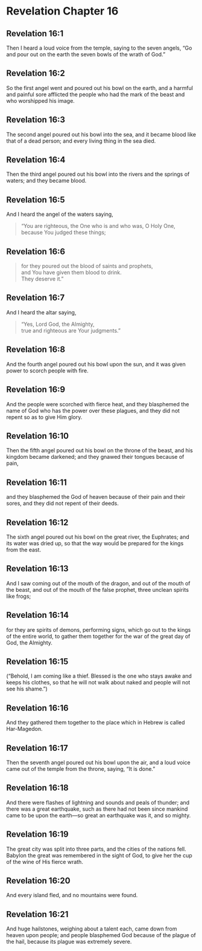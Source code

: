 # Revelation Chapter 16

## Revelation 16:1

Then I heard a loud voice from the temple, saying to the seven angels, “Go and pour out on the earth the seven bowls of the wrath of God.”

## Revelation 16:2

So the first angel went and poured out his bowl on the earth, and a harmful and painful sore afflicted the people who had the mark of the beast and who worshipped his image.

## Revelation 16:3

The second angel poured out his bowl into the sea, and it became blood like that of a dead person; and every living thing in the sea died.

## Revelation 16:4

Then the third angel poured out his bowl into the rivers and the springs of waters; and they became blood.

## Revelation 16:5

And I heard the angel of the waters saying,

> “You are righteous, the One who is and who was, O Holy One,  
> because You judged these things;

## Revelation 16:6

> for they poured out the blood of saints and prophets,  
> and You have given them blood to drink.  
> They deserve it.”

## Revelation 16:7

And I heard the altar saying,

> “Yes, Lord God, the Almighty,  
> true and righteous are Your judgments.”

## Revelation 16:8

And the fourth angel poured out his bowl upon the sun, and it was given power to scorch people with fire.

## Revelation 16:9

And the people were scorched with fierce heat, and they blasphemed the name of God who has the power over these plagues, and they did not repent so as to give Him glory.

## Revelation 16:10

Then the fifth angel poured out his bowl on the throne of the beast, and his kingdom became darkened; and they gnawed their tongues because of pain,

## Revelation 16:11

and they blasphemed the God of heaven because of their pain and their sores, and they did not repent of their deeds.

## Revelation 16:12

The sixth angel poured out his bowl on the great river, the Euphrates; and its water was dried up, so that the way would be prepared for the kings from the east.

## Revelation 16:13

And I saw coming out of the mouth of the dragon, and out of the mouth of the beast, and out of the mouth of the false prophet, three unclean spirits like frogs;

## Revelation 16:14

for they are spirits of demons, performing signs, which go out to the kings of the entire world, to gather them together for the war of the great day of God, the Almighty.

## Revelation 16:15

(“Behold, I am coming like a thief. Blessed is the one who stays awake and keeps his clothes, so that he will not walk about naked and people will not see his shame.”)

## Revelation 16:16

And they gathered them together to the place which in Hebrew is called Har-Magedon.

## Revelation 16:17

Then the seventh angel poured out his bowl upon the air, and a loud voice came out of the temple from the throne, saying, “It is done.”

## Revelation 16:18

And there were flashes of lightning and sounds and peals of thunder; and there was a great earthquake, such as there had not been since mankind came to be upon the earth—so great an earthquake was it, and so mighty.

## Revelation 16:19

The great city was split into three parts, and the cities of the nations fell. Babylon the great was remembered in the sight of God, to give her the cup of the wine of His fierce wrath.

## Revelation 16:20

And every island fled, and no mountains were found.

## Revelation 16:21

And huge hailstones, weighing about a talent each, came down from heaven upon people; and people blasphemed God because of the plague of the hail, because its plague was extremely severe.
